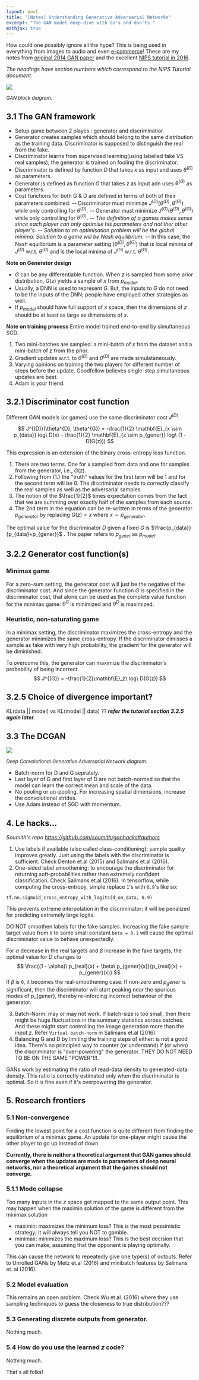 ```yaml
---
layout: post
title: "[Notes] Understanding Generative Adversarial Networks"
excerpt: "The GAN model deep-dive with do's and don'ts."
mathjax: true
---
```


How could one possibly ignore all the hype? This is being used in everything from images to audio and even [e-commerce](https://arxiv.org/pdf/1801.03244.pdf)! These are my notes from [original 2014 GAN paper](https://arxiv.org/pdf/1406.2661.pdf) and the excellent [NIPS tutorial in 2016](https://arxiv.org/pdf/1701.00160.pdf).

*The headings have section numbers which correspond to the NIPS Tutorial document.*

<div class="post-image">
    <img src="/assets/images/gan-model.png">
    <p><em><font size="-1">GAN block diagram.</font></em></p>
</div>

## 3.1 The GAN framework
- Setup game between 2 playes : generator and discriminatior.
- Generator creates samples which should belong to the same distribution as the training data. Discriminator is supposed to distinguish the real from the fake.
- Discriminator learns from supervised learning(using labelled fake VS real samples); the generator is trained on fooling the discriminator.
- Discriminator is defined by function $D$ that takes $x$ as input and uses $\theta^{(D)}$ as parameters.
- Generator is defined as function $G$ that takes $z$ as input adn uses $\theta^{(G)}$ as parameters.
- Cost functions for both G & D are defined in terms of both of their parameters combined:
-- Discriminator must minimize $J^{(D)}(\theta^{(D)}, \theta^{(G)})$ while only controlling for $\theta^{(D)}$.
-- Generator must minimize $J^{(G)}(\theta^{(D)}, \theta^{(G)})$ while only controlling for $\theta^{(G)}$.
-- *The definition of a games makes sense since each player can only optimise his parameters and not ther other player's.*
-- *Solution to an optimisation problem will be the global minima. Solution to a game will be Nash equilibrium.*
-- In this case, the Nash equilibrium is a parameter setting $(\theta^{(D)}, \theta^{(G)})$ that is local minima of $J^{(D)}$ w.r.t. $\theta^{(D)}$ and is the local minima of $J^{(G)}$ w.r.t. $\theta^{(G)}$.

**Note on Generator design**
- $G$ can be any differentiable function. When $z$ is sampled from some prior distribution, $G(z)$ yields a sample of $x$ from $p_{model}$.
- Usually, a DNN is used to represent $G$. But, the inputs to $G$ do not need to be the inputs of the DNN; people have employed other strategies as well.
- If $p_{model}$ should have full support of $x$ space, then the dimensions of $z$ should be at least as large as dimensions of $x$.

**Note on training process**
Entire model trained end-to-end by simultaneous SGD.

1. Two mini-batches are sampled: a mini-batch of $x$ from the dataset and a mini-batch of $z$ from the prior. 
2. Gradient updates w.r.t. to $\theta^{(D)}$  and $\theta^{(D)}$ are made simulataneously. 
3. Varying opinions on training the two players for different number of steps before the update. Goodfellow believes single-step simultaneous updates are best.
4. Adam is your friend.

## 3.2.1 Discriminator cost function

Different GAN models (or games) use the same discriminator cost $J^{(D)}$. 

$$
J^{(D)}(\theta^{D}, \theta^{G}) = -\frac{1}{2} \mathbf{E}_{x \sim p_{data}} log\ D(x) - \frac{1}{2} \mathbf{E}_{z \sim p_{gener}} log\ (1 - D(G(z)))
$$

This expression is an extension of the binary cross-entropy loss function.
1. There are two terms. One for $x$ sampled from data and one for samples from the generator, i.e., $G(z)$.
2. Following from (1.) the "truth" values for the first term will be 1 and for the second term will be 0. The discriminator needs to correctly classify the real samples as well as the adversarial samples.
3. The notion of the $\frac{1}{2}$ times expectation comes from the fact that we are summing over exactly half of the samples from each source.
4. The 2nd term in the equation can be re-written in terms of the generator $p_{generator}$ by replacing $G(z)  = x$ where $x \sim p_{generator}$.

The optimal value for the discriminator $D$ given a fixed $G$ is $\frac{p_{data}}{p_{data}+p_{gener}}$ . The paper refers to $p_{gener}$ as $p_{model}$.


## 3.2.2 Generator cost function(s)
### Minimax game

For a zero-sum setting, the generator cost will just be the negative of the discriminator cost. And since the generator function $G$ is specified in the discriminator cost, that alone can be used as the complete value function for the minimax game: $\theta^G$ is minimized and $\theta^D$ is maximized.

### Heuristic, non-saturating game

In a minimax setting, the discriminator maximizes the cross-entropy and the generator minimizes the same cross-entropy. If the discriminator dimisses a sample as fake with very high probability, the gradient for the generator will be diminished.

To overcome this, the generator can maximize the discriminator's probability of being incorrect.
$$
J^{(G)} = -\frac{1}{2}\mathbf{E}_z\ log\ D(G(z))
$$

## 3.2.5 Choice of divergence important?

KL(data \|\| model) vs KL(model \|\| data) ?? ***refer the tutorial section 3.2.5 again later.***

## 3.3 The DCGAN

<div class="post-image">
    <img src="/assets/images/dcgan-diag.png">
    <p><em><font size="-1">Deep Convolutional Generative Adversarial Network diagram.</font></em></p>
</div>

- Batch-norm for D and G seprately. 
- Last layer of G and first layer of D are not batch-normed so that the model can learn the correct mean and scale of the data.
- No pooling or un-pooling. For increasing spatial dimensions, increase the convolutional strides.
- Use Adam instead of SGD with momentum.

## 4. Le hacks...

*Soumith's repo https://github.com/soumith/ganhacks#authors*

1. Use labels if available (also called class-conditioning): sample quality improves greatly. Just using the labels with the discriminator is sufficient. Check Denton et.al (2015) and Salimans et.al (2016).
2. One-sided label smoothening: to encourage the discriminator for returning soft-probabilities rather than extremely confident classification. Check Salimans et.al (2016). In tensorflow, while computing the cross-entropy, simple replace `1`'s with `0.9`'s like so:
```
tf.nn.sigmoid_cross_entropy_with_logits(d_on_data, 0.9)
```
This prevents extreme interpolation in the discriminator; it will be penalized for predicting extremely large logits.

DO NOT smoothen labels for the fake samples. Increasing the fake sample target value from `0` to some small constant `beta = 0.1` will cause the optimal discriminator value to behave unexpectedly. 

For $\alpha$ decrease in the real targets and $\beta$ increase in the fake targets, the optimal value for $D$ changes to
$$
\frac{(1 - \alpha)\ p_{real}(x) + \beta\ p_{gener}(x)}{p_{real}(x) + p_{gener}(x)}
$$
If $\beta$ is `0`, it becomes the real-smoothening case. If non-zero and $p_gener$ is significant, then the discriminator will start peaking near the spurious modes of p_{gener}, thereby re-inforcing incorrect behaviour of the generator.  

3. Batch-Norm: may or may not work. If batch-size is too small, then there might be huge fluctuations in the summary statistics across batches. And these might start controlling the image generation more than the input $z$.  Refer `Virtual batch-norm` in Salimans et.al (2016).
4. Balancing G and D by limiting the training steps of either: is not a good idea. There's no principled way to counter (or understand) if (or when) the discriminator is "over-powering" the generator. THEY DO NOT NEED TO BE ON THE SAME "POWER"!!!. 

GANs work by estimating the ratio of read-data density to generated-data density. This ratio is correctly estimated only when the discriminator is optimal. So it is fine even if it's overpowering the generator.

## 5. Research frontiers

### 5.1 Non-convergence
Finding the lowest point for a cost function is quite different from finding the equilibrium of a minimax game. An update for one-player might cause the other player to go up instead of down. 

**Currently, there is neither a theoretical argument that GAN games should converge when the updates are made to parameters of deep neural networks, nor a theoretical argument that the games should not converge.**

### 5.1.1 Mode collapse
Too many inputs in the $z$ space get mapped to the same output point. This may happen when the maximin solution of the game is different from the minimax solution
- maximin: maximizes the minimum loss? This is the most pessimistic strategy; it will always tell you NOT to gamble.
- minimax: minimizes the maximum loss? This is the best decision that you can make, assuming that the opponent is playing optimally.

This can cause the network to repeatedly give one type(s) of outputs. Refer to Unrolled GANs by Metz et.al (2016) and minibatch features by Salimans et. al (2016).

### 5.2 Model evaluation
This remains an open problem. Check Wu et al. (2016) where they use sampling techniques to guess the closeness to true distribution???

### 5.3 Generating discrete outputs from generator.
Nothing much.

### 5.4 How do you use the learned $z$ code?
Nothing much.

That's all folks!